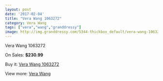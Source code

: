 ```yaml
---
layout: post
date: '2017-02-04'
title: "Vera Wang 1063272"
category: Vera Wang
tags: ["vera","wang","granddressy"]
image: http://img.granddressy.com/5344-thickbox_default/vera-wang-1063272.jpg
---
```

Vera Wang 1063272

On Sales: **$230.99**
<a href="https://www.granddressy.com/en/vera-wang/4686-vera-wang-1063272.html"><amp-img layout="responsive" width="600" height="600" src="//img.granddressy.com/5344-thickbox_default/vera-wang-1063272.jpg" alt="Vera Wang 1063272 0" /></a>

Buy it: [Vera Wang 1063272](https://www.granddressy.com/en/vera-wang/4686-vera-wang-1063272.html "Vera Wang 1063272")

View more: [Vera Wang](https://www.granddressy.com/en/104-vera-wang "Vera Wang")